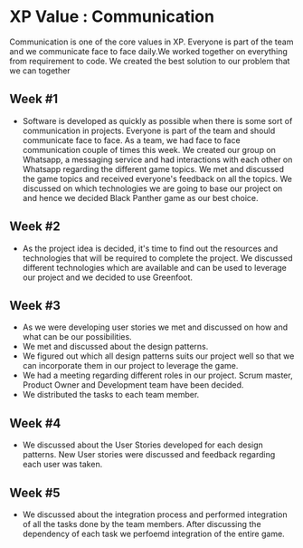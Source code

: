 # XP Value : Communication

Communication is one of the core  values in XP.
Everyone is part of the team and we communicate face to face daily.We worked together on everything from requirement to code. We created the best solution to our problem that we can together


## Week #1

* Software is developed as quickly as possible when there is some sort of communication in projects. Everyone is part of the team and should communicate face to face. As a team, we had face to face communication couple of times this week. We created our group on Whatsapp, a messaging service and had interactions with each other on Whatsapp regarding the different game topics. We met and discussed the game topics and received everyone's feedback on all the topics. We discussed on which technologies we are going to base our project on and hence we decided Black Panther game as our best choice.

## Week #2

* As the project idea is decided, it's time to find out the resources and technologies that will be required to complete the project.
We discussed different technologies which are available and can be used to leverage our project and we decided to use Greenfoot.


## Week #3

* As we were developing user stories we met and discussed on how and what can be our possibilities.
* We met and discussed about the design patterns.
* We figured out which all design patterns suits our project well so that we can incorporate them in our project to leverage the game.
* We had a meeting regarding different roles in our project. Scrum master, Product Owner and Development team have been decided.
* We distributed the tasks to each team member.

## Week #4
* We discussed about the User Stories developed for each design patterns. New User stories were discussed and feedback regarding each user was taken. 

## Week #5
* We discussed about the integration process and performed integration of all the tasks done by the team members. After discussing the dependency of each task we perfoemd integration of the entire game.
